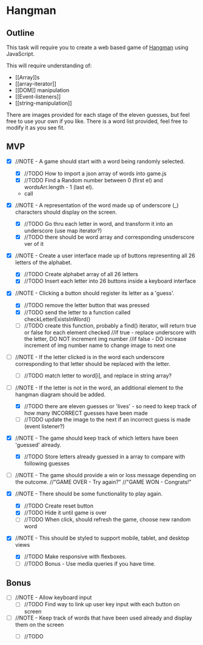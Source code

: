 # Hangman

## Outline

This task will require you to create a web based game of [Hangman](https://en.wikipedia.org/wiki/Hangman_\(game\)) using JavaScript.

This will require understanding of:

- [[Array]]s
- [[array-iterator]]
- [[DOM]] manipulation
-  [[Event-listeners]]
- [[string-manipulation]]

There are images provided for each stage of the eleven guesses, but feel free to use your own if you like. There is a word list provided, feel free to modify it as you see fit.

## MVP

- [x] //NOTE -  A game should start with a word being randomly selected.
    - [x] //TODO How to import a json array of words into game.js
    - [x] //TODO Find a Random number between 0 (first el) and wordsArr.length - 1 (last el).
    - call

- [x] //NOTE - A representation of the word made up of underscore (_) characters should display on the screen.
    - [x] //TODO Go thru each letter in word, and transform it into an underscore (use map iterator?)
    - [x] //TODO there should be word array and corresponding unsderscore ver of it

- [x] //NOTE - Create a user interface made up of buttons representing all 26 letters of the alphabet.
    - [x] //TODO Create alphabet array of all 26 letters
    - [x] //TODO Insert each letter into 26 buttons inside a keyboard interface

- [x] //NOTE - Clicking a button should register its letter as a 'guess'.
    - [x] //TODO remove the letter button that was pressed
    - [x] //TODO send the letter to a function called checkLetterExistsInWord()
    - [ ] //TODO create this function, probably a find() iterator, will return true or false for each element checked
        //if true - replace underscore with the letter, DO NOT increment img number
        //if false - DO increase increment of img number name to change image to next one

- [ ] //NOTE - If the letter clicked is in the word each underscore corresponding to that letter should be replaced with the letter.
    - [ ] //TODO match letter to word[i], and replace in string array?

- [ ] //NOTE - If the letter is not in the word, an additional element to the hangman diagram should be added.
    - [x] //TODO there are eleven guesses or 'lives' - so need to keep track of how many INCORRECT guesses have been made 
    - [ ] //TODO update the image to the next if an incorrect guess is made (event listener?)

- [x] //NOTE - The game should keep track of which letters have been 'guessed' already.
    - [x] //TODO Store letters already guessed in a array to compare with following guesses

- [ ] //NOTE - The game should provide a win or loss message depending on the outcome.
    //"GAME OVER - Try again?"
    //"GAME WON - Congrats!"

- [x] //NOTE - There should be some functionality to play again.
    - [x] //TODO Create reset button
    - [x] //TODO Hide it until game is over
    - [ ] //TODO When click, should refresh the game, choose new random word

- [x] //NOTE - This should be styled to support mobile, tablet, and desktop views
    - [x] //TODO Make responsive with flexboxes.
    - [ ] //TODO Bonus - Use media queries if you have time.

## Bonus

- [ ] //NOTE - Allow keyboard input
    - [ ] //TODO Find way to link up user key input with each button on screen

- [ ] //NOTE - Keep track of words that have been used already and display them on the screen
    - [ ] //TODO  



    
